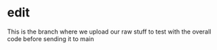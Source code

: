# edit
This is the branch where we upload our raw stuff to test with the overall code before sending it to main
